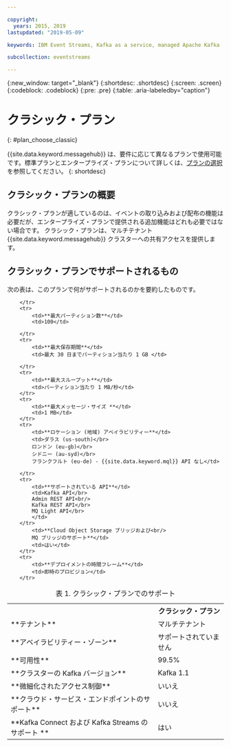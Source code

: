 ```yaml
---

copyright:
  years: 2015, 2019
lastupdated: "2019-05-09"

keywords: IBM Event Streams, Kafka as a service, managed Apache Kafka

subcollection: eventstreams

---
```


{:new_window: target="_blank"}
{:shortdesc: .shortdesc}
{:screen: .screen}
{:codeblock: .codeblock}
{:pre: .pre}
{:table: .aria-labeledby="caption"}

# クラシック・プラン 
{: #plan_choose_classic}

{{site.data.keyword.messagehub}} は、要件に応じて異なるプランで使用可能です。標準プランとエンタープライズ・プランについて詳しくは、[プランの選択](/docs/services/EventStreams?topic=eventstreams-plan_choose#plan_choose)を参照してください。
{: shortdesc}
 
## クラシック・プランの概要
クラシック・プランが適しているのは、イベントの取り込みおよび配布の機能は必要だが、エンタープライズ・プランで提供される追加機能はどれも必要ではない場合です。 クラシック・プランは、マルチテナント {{site.data.keyword.messagehub}} クラスターへの共有アクセスを提供します。


## クラシック・プランでサポートされるもの

次の表は、このプランで何がサポートされるのかを要約したものです。

<table>
    <caption>表 1. クラシック・プランでのサポート</caption>
      <tr>
	        <th></th>
		    <th>クラシック・プラン</th>
        </tr>
		<tr>
			<td>**テナント**</td>
			<td>マルチテナント </td>
		</tr>
        <tr>
			<td>**アベイラビリティー・ゾーン**</td>
			<td>サポートされていません</td>
		</tr>
        <tr>
			<td>**可用性**</td>
			<td>99.5%</td>
		</tr>
	  		<tr>
			<td>**クラスターの Kafka バージョン**</td>
			<td>Kafka 1.1</td>
		</tr>
		<tr>
			<td>**微細化されたアクセス制御**</td>
			<td>いいえ</td>
		</tr>
				<tr>
			<td>**クラウド・サービス・エンドポイントのサポート**</td>
			<td>いいえ</td>
		</tr>
		<tr>
			<td>**Kafka Connect および Kafka Streams のサポート **</td>
			<td>はい</td>

		</tr>
		<tr>
			<td>**最大パーティション数**</td>
			<td>100</td>

		</tr>
		<tr>
			<td>**最大保存期間**</td>
			<td>最大 30 日までパーティション当たり 1 GB </td>

		</tr>
		<tr>
			<td>**最大スループット**</td>
			<td>パーティション当たり 1 MB/秒</td>
		</tr>
		<tr>
			<td>**最大メッセージ・サイズ **</td>
			<td>1 MB</td>
		</tr>
		<tr>
			<td>**ロケーション (地域) アベイラビリティー**</td>
			<td>ダラス (us-south)</br>
			ロンドン (eu-gb)</br>
			シドニー (au-syd)</br>
			フランクフルト (eu-de) - {{site.data.keyword.mql}} API なし</td>

		</tr>
		<tr>
     	    <td>**サポートされている API**</td>
			<td>Kafka API</br>
			Admin REST API<br/>
			Kafka REST API</br>
			MQ Light API</br>
		    </td>
		</tr>
			<td>**Cloud Object Storage ブリッジおよび<br/>
			MQ ブリッジのサポート**</td>
			<td>はい</td>
		</tr>
		<tr>
			<td>**デプロイメントの時間フレーム**</td>
			<td>即時のプロビジョン</td>
		</tr>

</table>

